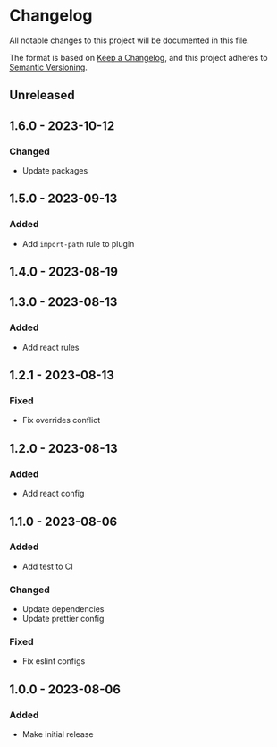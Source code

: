 # Changelog

All notable changes to this project will be documented in this file.

The format is based on [Keep a Changelog](https://keepachangelog.com/en/1.0.0/),
and this project adheres to [Semantic Versioning](https://semver.org/spec/v2.0.0.html).

## Unreleased

## 1.6.0 - 2023-10-12
### Changed
- Update packages

## 1.5.0 - 2023-09-13
### Added
- Add `import-path` rule to plugin

## 1.4.0 - 2023-08-19

## 1.3.0 - 2023-08-13
### Added
- Add react rules

## 1.2.1 - 2023-08-13
### Fixed
- Fix overrides conflict

## 1.2.0 - 2023-08-13
### Added
- Add react config

## 1.1.0 - 2023-08-06
### Added
- Add test to CI

### Changed
- Update dependencies
- Update prettier config

### Fixed
- Fix eslint configs

## 1.0.0 - 2023-08-06
### Added
- Make initial release
